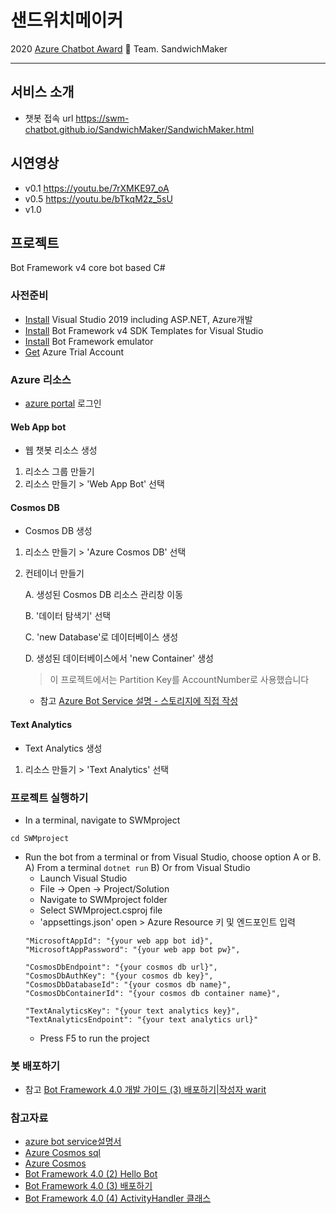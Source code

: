 # 샌드위치메이커
2020 [Azure Chatbot Award](https://blog.naver.com/formktmkt/221994807603) 🥪 Team. SandwichMaker 

-------------------------------------------------------

## 서비스 소개
* 챗봇 접속 url https://swm-chatbot.github.io/SandwichMaker/SandwichMaker.html

## 시연영상
* v0.1 https://youtu.be/7rXMKE97_oA
* v0.5 https://youtu.be/bTkqM2z_5sU
* v1.0

## 프로젝트 
Bot Framework v4 core bot based C#

### 사전준비
* [Install](https://visualstudio.microsoft.com/ko/vs/) Visual Studio 2019 including ASP.NET, Azure개발
* [Install](https://marketplace.visualstudio.com/items?itemName=BotBuilder.botbuilderv4) Bot Framework v4 SDK Templates for Visual Studio 
* [Install](https://github.com/microsoft/BotFramework-Emulator) Bot Framework emulator 
* [Get](https://azure.microsoft.com/ko-kr/free/) Azure Trial Account 

### Azure 리소스
* [azure portal](https://portal.azure.com/) 로그인
#### Web App bot 
* 웹 챗봇 리소스 생성
1. 리소스 그룹 만들기
2. 리소스 만들기 > 'Web App Bot' 선택
 
#### Cosmos DB
* Cosmos DB 생성
1. 리소스 만들기 > 'Azure Cosmos DB' 선택
2. 컨테이너 만들기

    A. 생성된 Cosmos DB 리소스 관리창 이동
    
    B. '데이터 탐색기' 선택
    
    C. 'new Database'로 데이터베이스 생성
    
    D. 생성된 데이터베이스에서 'new Container' 생성 
    > 이 프로젝트에서는 Partition Key를 AccountNumber로 사용했습니다
    
   * 참고 [Azure Bot Service 설명 - 스토리지에 직접 작성](https://docs.microsoft.com/ko-kr/azure/bot-service/bot-builder-howto-v4-storage?view=azure-bot-service-4.0&tabs=csharp)
   
#### Text Analytics
* Text Analytics 생성
1. 리소스 만들기 > 'Text Analytics' 선택
        
### 프로젝트 실행하기
* In a terminal, navigate to SWMproject
```
cd SWMproject
```
* Run the bot from a terminal or from Visual Studio, choose option A or B.
   A) From a terminal
   ```dotnet run```
   B) Or from Visual Studio
   * Launch Visual Studio
    * File -> Open -> Project/Solution
    * Navigate to SWMproject folder
    * Select SWMproject.csproj file
    * 'appsettings.json' open > Azure Resource 키 및 엔드포인트 입력
    ```
  "MicrosoftAppId": "{your web app bot id}",
  "MicrosoftAppPassword": "{your web app bot pw}",

  "CosmosDbEndpoint": "{your cosmos db url}",
  "CosmosDbAuthKey": "{your cosmos db key}",
  "CosmosDbDatabaseId": "{your cosmos db name}",
  "CosmosDbContainerId": "{your cosmos db container name}",

  "TextAnalyticsKey": "{your text analytics key}",
  "TextAnalyticsEndpoint": "{your text analytics url}"
    ```
    * Press F5 to run the project

### 봇 배포하기
* 참고 [Bot Framework 4.0 개발 가이드 (3) 배포하기|작성자 warit](http://blog.naver.com/warit/221558237007)
    
    
### 참고자료
* [azure bot service설명서](https://docs.microsoft.com/ko-kr/azure/bot-service/?view=azure-bot-service-4.0)
* [Azure Cosmos sql](https://docs.microsoft.com/ko-kr/azure/cosmos-db/sql-api-dotnet-v3sdk-samples)
* [Azure Cosmos](https://github.com/Azure/azure-cosmos-dotnet-v3)
* [Bot Framework 4.0 (2) Hello Bot](http://youngwook.com/221557638246)
* [Bot Framework 4.0 (3) 배포하기](http://youngwook.com/221558237007)
* [Bot Framework 4.0 (4) ActivityHandler 클래스](http://youngwook.com/221559799475)
